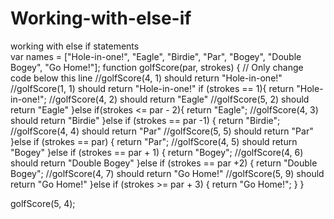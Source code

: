 # Working-with-else-if
working with else if statements  
var names = ["Hole-in-one!", "Eagle", "Birdie", "Par", "Bogey", "Double Bogey", "Go Home!"];
function golfScore(par, strokes) {
  // Only change code below this line
  //golfScore(4, 1) should return "Hole-in-one!"
  //golfScore(1, 1) should return "Hole-in-one!"
if (strokes == 1){
  return "Hole-in-one!";
  //golfScore(4, 2) should return "Eagle"
  //golfScore(5, 2) should return "Eagle"
}else if(strokes <= par - 2){
  return "Eagle";
//golfScore(4, 3) should return "Birdie"
}else if (strokes == par -1) {
  return "Birdie";
//golfScore(4, 4) should return "Par"
//golfScore(5, 5) should return "Par"
}else if (strokes == par) {
  return "Par";
//golfScore(4, 5) should return "Bogey"
}else if (strokes == par + 1) {
  return "Bogey";
//golfScore(4, 6) should return "Double Bogey"
}else if (strokes == par +2) {
  return "Double Bogey";
//golfScore(4, 7) should return "Go Home!"
//golfScore(5, 9) should return "Go Home!"
}else if (strokes >= par + 3) {
  return "Go Home!";
}
}

golfScore(5, 4);
